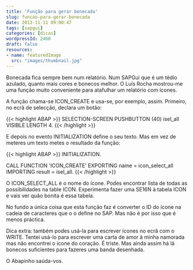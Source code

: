```yaml
---
title: 'Função para gerar bonecada'
slug: funcao-para-gerar-bonecada
date: 2013-11-11 09:00:47
tags: [sapgui]
categories: [dicas]
wordpressId: 2460
draft: false
resources:
- name: featuredImage
  src: "images/thumbnail.jpg"
---
```

Bonecada fica sempre bem num relatório. Num SAPGui que é um tédio azulado, quanto mais cores e bonecos melhor. O Luís Rocha mostrou-me uma função muito conveniente para atafulhar um relatório com ícones.

<!--more-->

A função chama-se ICON_CREATE e usa-se, por exemplo, assim. Primeiro, no ecrã de selecção, declara um botão:


{{< highlight ABAP >}}
SELECTION-SCREEN PUSHBUTTON (40) isel_all VISIBLE LENGTH 4.
{{< /highlight >}}

E depois no evento INITIALIZATION define o seu texto. Mas em vez de meteres um texto metes o resultado da função:


{{< highlight ABAP >}}
INITIALIZATION.

  CALL FUNCTION 'ICON_CREATE'
    EXPORTING
      name   = icon_select_all
    IMPORTING
      result = isel_all.
{{< /highlight >}}

O ICON_SELECT_ALL é o nome do ícone. Podes encontrar lista de todas as possibilidades na table ICON.
Experimenta fazer uma SE16N à tabela ICON e vais ver quão bonita é essa tabela.

No fundo a única coisa que esta função faz é converter o ID do ícone na cadeia de caracteres que o o define no SAP. Mas não é por isso que é menos práctica.

Dica extra: também podes usá-la para escrever ícones no ecrã com o WRITE. Tentei usá-lo para escrever uma carta de amor à minha namorada mas não encontrei o ícone do coração. É triste. Mas ainda assim há lá bonecos suficientes para fazeres uma banda desenhada.

O Abapinho saúda-vos.
